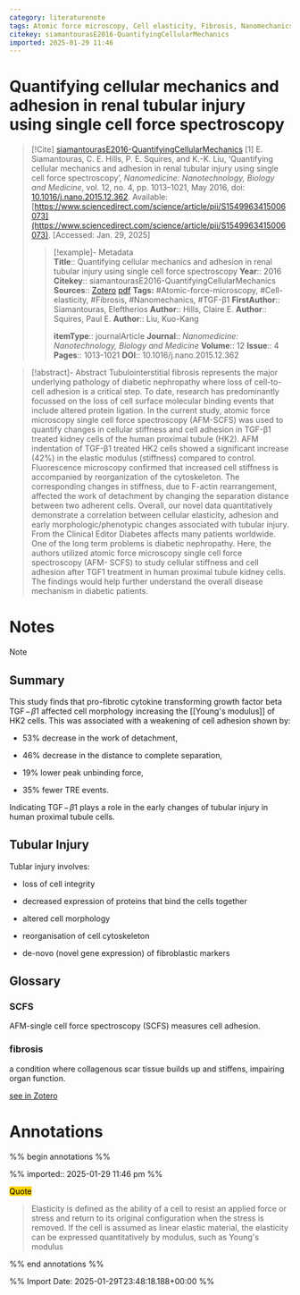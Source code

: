 ```yaml
---
category: literaturenote
tags: Atomic force microscopy, Cell elasticity, Fibrosis, Nanomechanics, TGF-β1
citekey: siamantourasE2016-QuantifyingCellularMechanics
imported: 2025-01-29 11:46
---
```


# Quantifying cellular mechanics and adhesion in renal tubular injury using single cell force spectroscopy


> [!Cite] [siamantourasE2016-QuantifyingCellularMechanics](zotero://select/library/items/5JXX6Q9B)
> [1]  E. Siamantouras, C. E. Hills, P. E. Squires, and K.-K. Liu, ‘Quantifying cellular mechanics and adhesion in renal tubular injury using single cell force spectroscopy’, _Nanomedicine: Nanotechnology, Biology and Medicine_, vol. 12, no. 4, pp. 1013–1021, May 2016, doi: [10.1016/j.nano.2015.12.362](https://doi.org/10.1016/j.nano.2015.12.362). Available: [https://www.sciencedirect.com/science/article/pii/S1549963415006073](https://www.sciencedirect.com/science/article/pii/S1549963415006073). [Accessed: Jan. 29, 2025]
> > [!example]- Metadata    
> > **Title**:: Quantifying cellular mechanics and adhesion in renal tubular injury using single cell force spectroscopy
> > **Year**:: 2016
> > **Citekey**:: siamantourasE2016-QuantifyingCellularMechanics
> > **Sources**:: [Zotero](zotero://select/library/items/5JXX6Q9B) [pdf](file:////home/joeashton/Zotero/storage/JAZG36C9/Siamantouras%20et%20al.%20-%202016%20-%20Quantifying%20cellular%20mechanics%20and%20adhesion%20in%20renal%20tubular%20injury%20using%20single%20cell%20force%20spectros.pdf) 
> > **Tags:** #Atomic-force-microscopy, #Cell-elasticity, #Fibrosis, #Nanomechanics, #TGF-β1
> > **FirstAuthor**:: Siamantouras, Eleftherios
> > **Author**:: Hills, Claire E.
> > **Author**:: Squires, Paul E.
> > **Author**:: Liu, Kuo-Kang
> > 
> > **itemType**:: journalArticle
> > **Journal**:: *Nanomedicine: Nanotechnology, Biology and Medicine*
> > **Volume**:: 12
> > **Issue**:: 4
> > **Pages**:: 1013-1021
> > **DOI**:: 10.1016/j.nano.2015.12.362

> [!abstract]- Abstract
> Tubulointerstitial fibrosis represents the major underlying pathology of diabetic nephropathy where loss of cell-to-cell adhesion is a critical step. To date, research has predominantly focussed on the loss of cell surface molecular binding events that include altered protein ligation. In the current study, atomic force microscopy single cell force spectroscopy (AFM-SCFS) was used to quantify changes in cellular stiffness and cell adhesion in TGF-β1 treated kidney cells of the human proximal tubule (HK2). AFM indentation of TGF-β1 treated HK2 cells showed a significant increase (42%) in the elastic modulus (stiffness) compared to control. Fluorescence microscopy confirmed that increased cell stiffness is accompanied by reorganization of the cytoskeleton. The corresponding changes in stiffness, due to F-actin rearrangement, affected the work of detachment by changing the separation distance between two adherent cells. Overall, our novel data quantitatively demonstrate a correlation between cellular elasticity, adhesion and early morphologic/phenotypic changes associated with tubular injury.
From the Clinical Editor
Diabetes affects many patients worldwide. One of the long term problems is diabetic nephropathy. Here, the authors utilized atomic force microscopy single cell force spectroscopy (AFM- SCFS) to study cellular stiffness and cell adhesion after TGF1 treatment in human proximal tubule kidney cells. The findings would help further understand the overall disease mechanism in diabetic patients.

# Notes

> [!note]
> ## Summary
> 
> This study finds that pro-fibrotic cytokine transforming growth factor beta $\text{TGF} \! - \! \beta 1$ affected cell morphology increasing the [[Young's modulus]] of $\text{HK}2$ cells. This was associated with a weakening of cell adhesion shown by:
> 
> - 53% decrease in the work of detachment,
> 
> - 46% decrease in the distance to complete separation,
> 
> - 19% lower peak unbinding force,
> 
> - 35% fewer TRE events.
> 
> Indicating $\text{TGF} \! - \! \beta 1$ plays a role in the early changes of tubular injury in human proximal tubule cells.  
>   
> ## Tubular Injury
> 
> Tublar injury involves:
> 
> - loss of cell integrity
> 
> - decreased expression of proteins that bind the cells together
> 
> - altered cell morphology
> 
> - reorganisation of cell cytoskeleton
> 
> - de-novo (novel gene expression) of fibroblastic markers
> 
> ## Glossary
> 
> ### SCFS
> 
> AFM-single cell force spectroscopy (SCFS) measures cell adhesion.
> 
> ### fibrosis
> 
> a condition where collagenous scar tissue builds up and stiffens, impairing organ function.
>
> [see in Zotero](zotero://select/library/items/9R3AB4VM)

# Annotations

%% begin annotations %%



%% imported:: 2025-01-29 11:46 pm %%


<mark style="background-color: #ffd400">Quote</mark>
> Elasticity is defined as the ability of a cell to resist an applied force or stress  and return to its original configuration when the stress is removed. If the cell is assumed as  linear elastic material, the elasticity can be expressed quantitatively by modulus, such as  Young's modulus


%% end annotations %%

%% Import Date: 2025-01-29T23:48:18.188+00:00 %%
